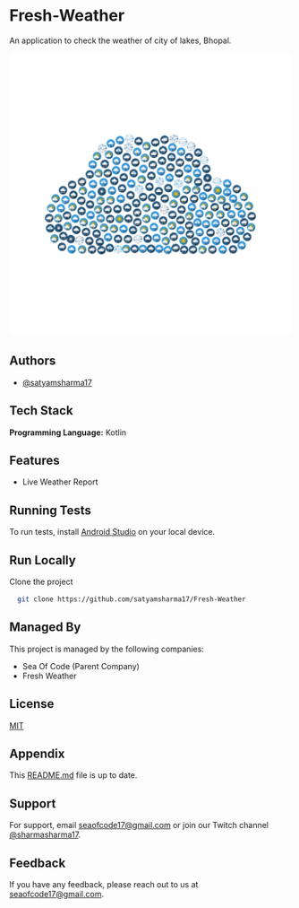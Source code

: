 # Fresh-Weather
An application to check the weather of city of lakes, Bhopal.

![Logo](https://github.com/satyamsharma17/Fresh-Weather/blob/master/app/src/main/ic_launcher-playstore.png)

## Authors

- [@satyamsharma17](https://www.github.com/satyamsharma17)

## Tech Stack

**Programming Language:** Kotlin

## Features

- Live Weather Report

## Running Tests

To run tests, install [Android Studio](https://developer.android.com/studio) on your local device.

## Run Locally

Clone the project

```bash
  git clone https://github.com/satyamsharma17/Fresh-Weather
```
  
## Managed By

This project is managed by the following companies:

- Sea Of Code (Parent Company)
- Fresh Weather
  
## License

[MIT](https://github.com/satyamsharma17/Fresh-Weather/blob/master/LICENSE)
  
## Appendix

This [README.md](https://github.com/satyamsharma17/Fresh-Weather/blob/master/README.md) file is up to date.

## Support

For support, email seaofcode17@gmail.com or join our Twitch channel [@sharmasharma17](https://www.twitch.tv/sharmasatyam17).

## Feedback

If you have any feedback, please reach out to us at seaofcode17@gmail.com.
